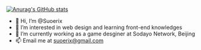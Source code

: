 [![Anurag's GitHub stats](https://github-readme-stats.vercel.app/api?username=Suoerix)](https://github.com/anuraghazra/github-readme-stats)

- 👋 Hi, I’m @Suoerix
- 👀 I’m interested in web design and learning front-end knowledges
- 💞️ I’m currently working as a game desginer at Sodayo Network, Beijing
- 📫 Email me at [suoerix@gmail.com](mailto:suoerix@gmail.com) 

<!---
Suoerix/Suoerix is a ✨ special ✨ repository because its `README.md` (this file) appears on your GitHub profile.
You can click the Preview link to take a look at your changes.
--->
